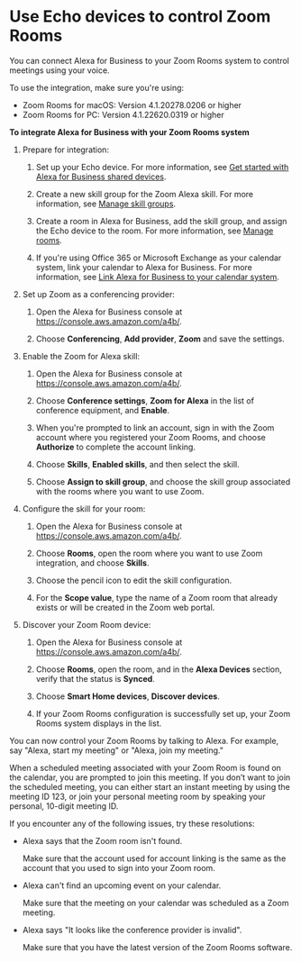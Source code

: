 # Use Echo devices to control Zoom Rooms<a name="use-zoom"></a>

You can connect Alexa for Business to your Zoom Rooms system to control meetings using your voice\. 

To use the integration, make sure you're using:
+ Zoom Rooms for macOS: Version 4\.1\.20278\.0206 or higher
+ Zoom Rooms for PC: Version 4\.1\.22620\.0319 or higher

**To integrate Alexa for Business with your Zoom Rooms system**

1. Prepare for integration:

   1. Set up your Echo device\. For more information, see [Get started with Alexa for Business shared devices](getting-started.md)\.

   1. Create a new skill group for the Zoom Alexa skill\. For more information, see [Manage skill groups](manage-skill-groups.md)\.

   1. Create a room in Alexa for Business, add the skill group, and assign the Echo device to the room\. For more information, see [Manage rooms](manage-rooms.md)\.

   1. If you're using Office 365 or Microsoft Exchange as your calendar system, link your calendar to Alexa for Business\. For more information, see [Link Alexa for Business to your calendar system](manage-calendaring.md)\.

1. Set up Zoom as a conferencing provider:

   1. Open the Alexa for Business console at [https://console\.aws\.amazon\.com/a4b/](https://console.aws.amazon.com/a4b/)\.

   1. Choose **Conferencing**, **Add provider**, **Zoom** and save the settings\.

1. Enable the Zoom for Alexa skill:

   1. Open the Alexa for Business console at [https://console\.aws\.amazon\.com/a4b/](https://console.aws.amazon.com/a4b/)\.

   1. Choose **Conference settings**, **Zoom for Alexa** in the list of conference equipment, and **Enable**\.

   1. When you're prompted to link an account, sign in with the Zoom account where you registered your Zoom Rooms, and choose **Authorize** to complete the account linking\.

   1. Choose **Skills**, **Enabled skills**, and then select the skill\.

   1. Choose **Assign to skill group**, and choose the skill group associated with the rooms where you want to use Zoom\.

1. Configure the skill for your room:

   1. Open the Alexa for Business console at [https://console\.aws\.amazon\.com/a4b/](https://console.aws.amazon.com/a4b/)\.

   1. Choose **Rooms**, open the room where you want to use Zoom integration, and choose **Skills**\.

   1. Choose the pencil icon to edit the skill configuration\. 

   1. For the **Scope value**, type the name of a Zoom room that already exists or will be created in the Zoom web portal\.

1. Discover your Zoom Room device:

   1. Open the Alexa for Business console at [https://console\.aws\.amazon\.com/a4b/](https://console.aws.amazon.com/a4b/)\.

   1. Choose **Rooms**, open the room, and in the **Alexa Devices** section, verify that the status is **Synced**\.

   1. Choose **Smart Home devices**, **Discover devices**\. 

   1. If your Zoom Rooms configuration is successfully set up, your Zoom Rooms system displays in the list\.

You can now control your Zoom Rooms by talking to Alexa\. For example, say "Alexa, start my meeting" or "Alexa, join my meeting\."

When a scheduled meeting associated with your Zoom Room is found on the calendar, you are prompted to join this meeting\. If you don’t want to join the scheduled meeting, you can either start an instant meeting by using the meeting ID 123, or join your personal meeting room by speaking your personal, 10\-digit meeting ID\.

If you encounter any of the following issues, try these resolutions:
+ Alexa says that the Zoom room isn't found\.

  Make sure that the account used for account linking is the same as the account that you used to sign into your Zoom room\. 
+ Alexa can't find an upcoming event on your calendar\.

  Make sure that the meeting on your calendar was scheduled as a Zoom meeting\. 
+ Alexa says "It looks like the conference provider is invalid"\.

  Make sure that you have the latest version of the Zoom Rooms software\. 